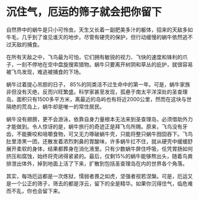# 沉住气，厄运的筛子就会把你留下

自然界中的蜗牛是只小可怜虫，天生又长着一副肥美多汁的躯体，招来的天敌多如牛毛，几乎到了谁见谁灭的地步。尽管有硬壳的保护，但行动缓慢的蜗牛依然逃不过天敌的捕食。 

在所有天敌之中，飞鸟最为可怕，它们拥有敏锐的视力、飞快的速度和锋利的爪子，一刻不停地在空中盘旋搜索猎物。蜗牛只要离开树阴和草丛的庇护，就很容易被飞鸟发现，难逃被捕食的下场。 

蜗牛过着提心吊胆的日子， 85%的同类活不过生命中的第一年。可是，蜗牛家族非但没有灭绝，反而兴旺繁盛。科学家甚至发现，孤悬于南太平洋深处的圣查理岛，面积只有1500多平方米，离最近的岛屿也有将近2000公里，然而在这块与世隔绝的荒岛上，蜗牛却是唯一的常住居民。 

蜗牛没有翅膀，更不会游泳，依靠自身力量根本无法来到圣查理岛，必须借助外力才能做到。令人惊讶的是，蜗牛旅行的奇迹正是拜飞鸟所赐。原来，飞鸟没有牙齿，不能撕咬和咀嚼食物，可又无力啄破蜗牛壳，只能将整只蜗牛囫囵吞下。飞鸟肚里漆黑一团，还散发着浓烈刺鼻的胃酸味，许多蜗牛扛不住，就从硬壳中缓缓舒展开柔软的身体，结果都葬身在消化液里。只有少数蜗牛屏住呼吸，任凭胃肠如何挤压和腐蚀，始终将壳闭得紧紧的。最后，仅剩15%的蜗牛能够熬出头，随着鸟粪排泄出体外，掉到地面上活了下来，扩散到包括圣查理岛在内的世界各个角落。 

其实，每场厄运都是一次炼狱，懦弱者畏之如虎，坚强者视若涅槃。可是，厄运又是一个公正的筛子，筛去的都是浮云，留下的全是精华。如果你沉得住气，临危难而不乱，你也会留下来。